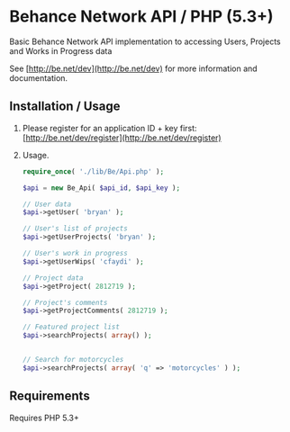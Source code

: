 Behance Network API / PHP (5.3+)
================================

Basic Behance Network API implementation to accessing Users, Projects and Works in Progress data

See [http://be.net/dev](http://be.net/dev) for more information and documentation.


Installation / Usage
--------------------

1. Please register for an application ID + key first: [http://be.net/dev/register](http://be.net/dev/register)
2. Usage.

   ``` php
   require_once( './lib/Be/Api.php' );

   $api = new Be_Api( $api_id, $api_key );

   // User data
   $api->getUser( 'bryan' );

   // User's list of projects
   $api->getUserProjects( 'bryan' );

   // User's work in progress
   $api->getUserWips( 'cfaydi' );

   // Project data
   $api->getProject( 2812719 );

   // Project's comments
   $api->getProjectComments( 2812719 );

   // Featured project list
   $api->searchProjects( array() );


   // Search for motorcycles
   $api->searchProjects( array( 'q' => 'motorcycles' ) );

   ```

Requirements
------------

Requires PHP 5.3+
